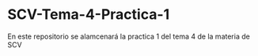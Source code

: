 # SCV-Tema-4-Practica-1
En este repositorio se alamcenará la practica 1 del tema 4 de la materia de SCV
